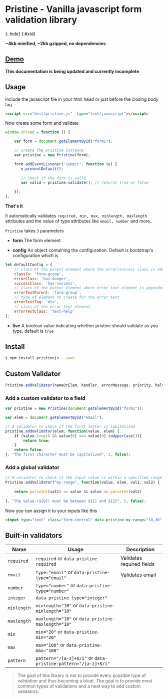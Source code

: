 # Pristine - Vanilla javascript form validation library
{:.hide}
{:#xid}

**~4kb minified, ~2kb gzipped, no dependencies**

## [Demo](demo/)

**This documentation is being updated and currently incomplete**

## Usage

Include the javascript file in your html head or just before the closing body tag

```html 
<script src="dist/pristine.js"  type="text/javascript"></script>
```

Now create some form and validate

```javascript
window.onload = function () {

    var form = document.getElementById("form1");

    // create the pristine instance
    var pristine = new Pristine(form);

    form.addEventListener('submit', function (e) {
       e.preventDefault();
       
       // check if the form is valid
       var valid = pristine.validate(); // returns true or false

    });
};

```

**That's it**

It automatically validates `required, min, max, minlength, maxlength` attributes and the value of type attributes
 like `email, number` and more..
 

`Pristine` takes `3` parameters

- **form** The form element

- **config** An object containing the configuration. Default is bootstrap's configuration which is 

```javascript
let defaultConfig = {
    // class of the parent element where the error/success class is added
    classTo: 'form-group',
    errorClass: 'has-danger',
    successClass: 'has-success',
    // class of the parent element where error text element is appended
    errorTextParent: 'form-group',
    // type of element to create for the error text
    errorTextTag: 'div',
    // class of the error text element
    errorTextClass: 'text-help' 
};
```

- **live** A boolean value indicating whether pristine should validate as you type, default is `true`


## Install

```sh
$ npm install pristinejs --save
```


## Custom Validator

```javascript
Pristine.addValidator(nameOrElem, handler, errorMessage, priority, halt);
```

### Add a custom validator to a field

```javascript
var pristine = new Pristine(document.getElementById("form1"));

var elem = document.getElementById("email");

// A validator to check if the first letter is capitalized
pristine.addValidator(elem, function(value, elem) {
    if (value.length && value[0] === value[0].toUpperCase()){
        return true;
    }
    return false;
}, "The first character must be capitalized", 2, false);
```

### Add a global validator
```javascript
// A validator to check if the input value is within a specified range
Pristine.addValidator("my-range", function(value, elem, val1, val2) {
    
    return parseInt(val1) <= value && value <= parseInt(val2)
    
}, "The value (${0}) must be between ${1} and ${2}", 5, false);
```

Now you can assign it to your inputs like this 

```html
<input type="text" class="form-control" data-pristine-my-range="10,30" />
```
## Built-in validators

| Name | Usage  | Description|
| ---  | ----   |   -----    |
| `required` | `required` or `data-pristine-required` | Validates required fields|
| `email` | `type="email"` or `data-pristine-type="email"`| Validates email|
| `number`| `type="number"` or `data-pristine-type="number"`| |
| `integer`| `data-pristine-type="integer"`| |
| `minlength` | `minlength="10"` or `data-pristine-minlength="10"` | |
| `maxlength` | `maxlength="10"` or `data-pristine-maxlength="10"` | |
| `min` | `min="20"` or `data-pristine-min="20"` | |
| `max` | `max="100"` or `data-pristine-max="100"` | |
| `pattern` | `pattern="/[a-z]+$/i"` or `data-pristine-pattern="/[a-z]+$/i"` ||


> The goal of this library is not to provide every possible type of validation and thus becoming a bloat. 
> The goal is to provide most common types of validations and a neat way to add custom validators.
